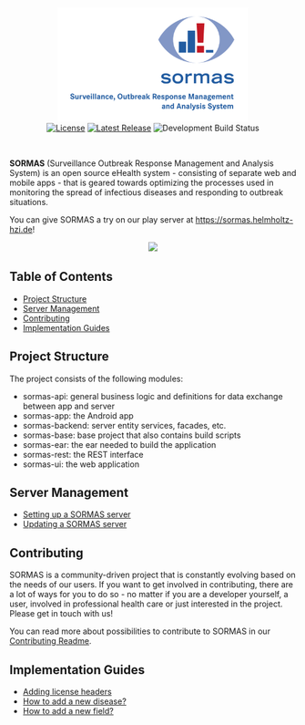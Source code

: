 <p align="center">
  <a href="https://sormas.org/">
    <img
      alt="SORMAS - Surveillance, Outbreak Response Management and Analysis System"
      src="logo.png"
      height="200"
    />
  </a>
  <br/>
  <a href="https://github.com/hzi-braunschweig/SORMAS-Project/blob/development/LICENSE"><img alt="License" src="https://img.shields.io/badge/license-GPL%20v3-blue"/></a> <a href="https://github.com/hzi-braunschweig/SORMAS-Project/releases/latest"><img alt="Latest Release" src="https://img.shields.io/github/v/release/hzi-braunschweig/SORMAS-Project"/></a> <img alt="Development Build Status" src="https://travis-ci.com/hzi-braunschweig/SORMAS-Project.svg?branch=development"/>
</p>
<br/>

**SORMAS** (Surveillance Outbreak Response Management and Analysis System) is an open source eHealth system - consisting of separate web and mobile apps - that is geared towards optimizing the processes used in monitoring the spread of infectious diseases and responding to outbreak situations.

You can give SORMAS a try on our play server at https://sormas.helmholtz-hzi.de!

<p align="center"><img src="https://user-images.githubusercontent.com/23701005/74659600-ebb8fc00-5194-11ea-836b-a7ca9d682301.png"/></p>

## Table of Contents

* [Project Structure](#project-structure)
* [Server Management](#server-management)
* [Contributing](#contributing)
* [Implementation Guides](#implementation-guides)

## Project Structure
The project consists of the following modules:

- sormas-api: general business logic and definitions for data exchange between app and server
- sormas-app: the Android app
- sormas-backend: server entity services, facades, etc.
- sormas-base: base project that also contains build scripts
- sormas-ear: the ear needed to build the application
- sormas-rest: the REST interface
- sormas-ui: the web application

## Server Management

* [Setting up a SORMAS server](SERVER_SETUP.md)
* [Updating a SORMAS server](SERVER_UPDATE.md)

## Contributing
SORMAS is a community-driven project that is constantly evolving based on the needs of our users. If you want to get involved in contributing, there are a lot of ways for you to do so - no matter if you are a developer yourself, a user, involved in professional health care or just interested in the project. Please get in touch with us!

You can read more about possibilities to contribute to SORMAS in our [Contributing Readme](CONTRIBUTING.md).

## Implementation Guides

* [Adding license headers](ADDING_LICENSE.md)
* [How to add a new disease?](GUIDE_ADD_NEW_DISEASE.md)
* [How to add a new field?](GUIDE_ADD_NEW_FIELD.md)
